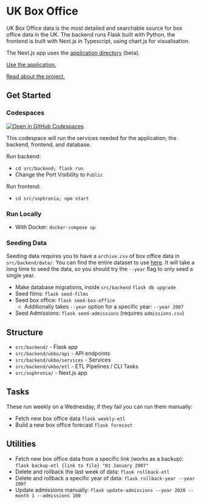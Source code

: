 # UK Box Office

UK Box Office data is the most detailed and searchable source for box office data in the UK.
The backend runs Flask built with Python, the frontend is built with Next.js in Typescript, using chart.js for visualisation.

The Next.js app uses the [application directory](https://beta.nextjs.org/docs/getting-started) (beta).

[Use the application.](https://boxofficedata.co.uk)

[Read about the project.](https://rae.li/posts/uk-box-office-data-studio-to-flask)

## Get Started

### Codespaces

[![Open in GitHub Codespaces](https://github.com/codespaces/badge.svg)](https://github.com/codespaces/new?hide_repo_select=true&ref=main&repo=408136770)

This codespace will run the services needed for the application; the backend, frontend, and database.

Run backend:

- `cd src/backend; flask run`
- Change the Port Visibility to `Public`

Run frontend:

- `cd src/sophronia; npm start`

### Run Locally

- With Docker: `docker-compose up`

### Seeding Data

Seeding data requires you to have a `archive.csv` of box office data in `src/backend/data/`.
You can find the entire dataset to use [here](https://boxofficedata.co.uk/opendata).
It will take a long time to seed the data, so you should try the `--year` flag to only seed a single year.

- Make database migrations, inside `src/backend` `flask db upgrade`
- Seed films: `flask seed-films`
- Seed box office: `flask seed-box-office`
  - Additionally takes `--year` option for a specific year: `--year 2007`
- Seed Admissions: `flask seed-admissions` (requires `admissions.csv`)

## Structure

- `src/backend/` - Flask app
- `src/backend/ukbo/api` - API endpoints
- `src/backend/ukbo/services` - Services
- `src/backend/ukbo/etl` - ETL Pipelines / CLI Tasks
- `src/sophronia/` - Next.js app

## Tasks

These run weekly on a Wednesday, if they fail you can run them manually:

- Fetch new box office data `flask weekly-etl`
- Build a new box office forecast `flask forecast`

## Utilities

- Fetch new box office data from a specific link (works as a backup): `flask backup-etl {link to file} "01 January 2007"`
- Delete and rollback the last week of data: `flask rollback-etl`
- Delete and rollback a specific year of data: `flask rollback-year --year 2007`
- Update admissions manually: `flask update-admissions --year 2020 --month 1 --admissions 100`
